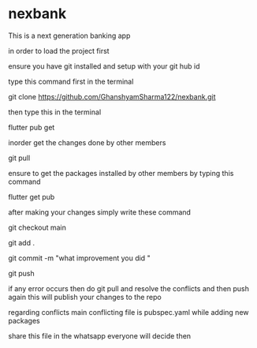 # nexbank

This is a next generation banking app

in order to load the project first

ensure you have git installed and setup with your git hub id

type this command first in the terminal

git clone https://github.com/GhanshyamSharma122/nexbank.git

then type this in the terminal

flutter pub get

inorder get the changes done by other members

git pull

ensure to get the packages installed by other members by typing this command

flutter get pub

after making your changes 
simply write these command

git checkout main

git add .

git commit -m "what improvement you did "

git push

if any error occurs then do git pull and resolve the conflicts and then push again
this will publish your changes to the repo


regarding conflicts main conflicting file is pubspec.yaml while adding new packages

share this file in the whatsapp everyone will decide then
